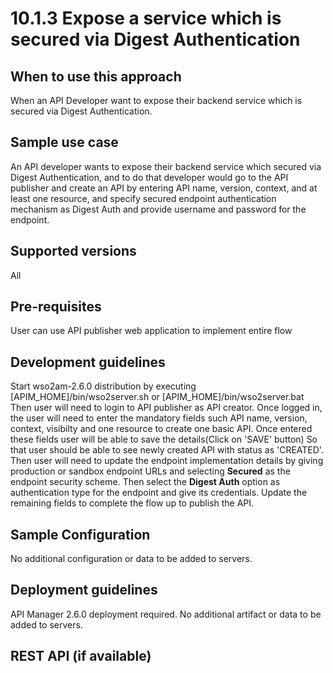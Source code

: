 # 10.1.3 Expose a service which is secured via Digest Authentication

## When to use this approach
When an API Developer want to expose their backend service which is secured via Digest Authentication.

## Sample use case
An API developer wants to expose their backend service which secured via Digest Authentication, and to do that developer would go to the API publisher and create an API by entering API name, version, context, and at least one resource, and specify secured endpoint authentication mechanism as Digest Auth and provide username and password for the endpoint. 

## Supported versions
All

## Pre-requisites
User can use API publisher web application to implement entire flow

## Development guidelines
Start wso2am-2.6.0 distribution by executing [APIM_HOME]/bin/wso2server.sh or [APIM_HOME]/bin/wso2server.bat 
Then user will need to login to API publisher as API creator. Once logged in, the user will need to enter the mandatory fields such API name, version, context, visibilty and one resource to create one basic API. Once entered these fields user will be able to save the details(Click on 'SAVE' button)
So that user should be able to see newly created API with status as 'CREATED'. Then user will need to update the endpoint implementation details by giving production or sandbox endpoint URLs and selecting **Secured** as the endpoint security scheme. Then select the **Digest Auth** option as authentication type for the endpoint and give its credentials. Update the remaining fields to complete the flow up to publish the API. 

## Sample Configuration
No additional configuration or data to be added to servers.

## Deployment guidelines
API Manager 2.6.0 deployment required. No additional artifact or data to be added to servers.

## REST API (if available)

